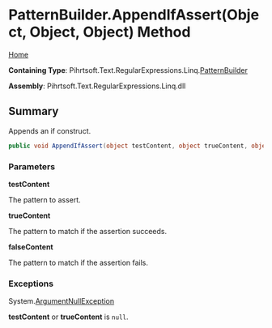 # PatternBuilder\.AppendIfAssert\(Object, Object, Object\) Method

[Home](../../../../../../README.md)

**Containing Type**: Pihrtsoft\.Text\.RegularExpressions\.Linq\.[PatternBuilder](../README.md)

**Assembly**: Pihrtsoft\.Text\.RegularExpressions\.Linq\.dll

## Summary

Appends an if construct\.

```csharp
public void AppendIfAssert(object testContent, object trueContent, object falseContent)
```

### Parameters

**testContent**

The pattern to assert\.

**trueContent**

The pattern to match if the assertion succeeds\.

**falseContent**

The pattern to match if the assertion fails\.

### Exceptions

System\.[ArgumentNullException](https://docs.microsoft.com/en-us/dotnet/api/system.argumentnullexception)

**testContent** or **trueContent** is `null`\.

